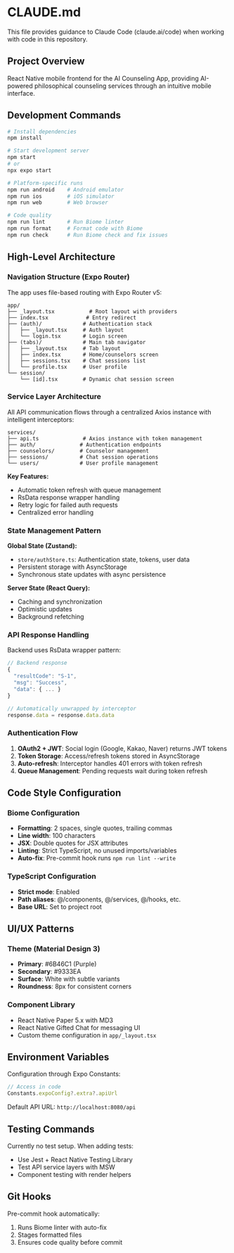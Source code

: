 # CLAUDE.md

This file provides guidance to Claude Code (claude.ai/code) when working with code in this repository.

## Project Overview

React Native mobile frontend for the AI Counseling App, providing AI-powered philosophical counseling services through an intuitive mobile interface.

## Development Commands

```bash
# Install dependencies
npm install

# Start development server
npm start
# or
npx expo start

# Platform-specific runs
npm run android    # Android emulator
npm run ios        # iOS simulator  
npm run web        # Web browser

# Code quality
npm run lint       # Run Biome linter
npm run format     # Format code with Biome
npm run check      # Run Biome check and fix issues
```

## High-Level Architecture

### Navigation Structure (Expo Router)

The app uses file-based routing with Expo Router v5:

```
app/
├── _layout.tsx           # Root layout with providers
├── index.tsx            # Entry redirect
├── (auth)/             # Authentication stack
│   ├── _layout.tsx     # Auth layout
│   └── login.tsx       # Login screen
├── (tabs)/             # Main tab navigator
│   ├── _layout.tsx     # Tab layout
│   ├── index.tsx       # Home/counselors screen
│   ├── sessions.tsx    # Chat sessions list
│   └── profile.tsx     # User profile
└── session/
    └── [id].tsx        # Dynamic chat session screen
```

### Service Layer Architecture

All API communication flows through a centralized Axios instance with intelligent interceptors:

```
services/
├── api.ts              # Axios instance with token management
├── auth/              # Authentication endpoints
├── counselors/        # Counselor management
├── sessions/          # Chat session operations
└── users/             # User profile management
```

**Key Features:**
- Automatic token refresh with queue management
- RsData response wrapper handling
- Retry logic for failed auth requests
- Centralized error handling

### State Management Pattern

**Global State (Zustand):**
- `store/authStore.ts`: Authentication state, tokens, user data
- Persistent storage with AsyncStorage
- Synchronous state updates with async persistence

**Server State (React Query):**
- Caching and synchronization
- Optimistic updates
- Background refetching

### API Response Handling

Backend uses RsData wrapper pattern:
```typescript
// Backend response
{
  "resultCode": "S-1",
  "msg": "Success",
  "data": { ... }
}

// Automatically unwrapped by interceptor
response.data = response.data.data
```

### Authentication Flow

1. **OAuth2 + JWT**: Social login (Google, Kakao, Naver) returns JWT tokens
2. **Token Storage**: Access/refresh tokens stored in AsyncStorage
3. **Auto-refresh**: Interceptor handles 401 errors with token refresh
4. **Queue Management**: Pending requests wait during token refresh

## Code Style Configuration

### Biome Configuration
- **Formatting**: 2 spaces, single quotes, trailing commas
- **Line width**: 100 characters
- **JSX**: Double quotes for JSX attributes
- **Linting**: Strict TypeScript, no unused imports/variables
- **Auto-fix**: Pre-commit hook runs `npm run lint --write`

### TypeScript Configuration
- **Strict mode**: Enabled
- **Path aliases**: @/components, @/services, @/hooks, etc.
- **Base URL**: Set to project root

## UI/UX Patterns

### Theme (Material Design 3)
- **Primary**: #6B46C1 (Purple)
- **Secondary**: #9333EA
- **Surface**: White with subtle variants
- **Roundness**: 8px for consistent corners

### Component Library
- React Native Paper 5.x with MD3
- React Native Gifted Chat for messaging UI
- Custom theme configuration in `app/_layout.tsx`

## Environment Variables

Configuration through Expo Constants:
```javascript
// Access in code
Constants.expoConfig?.extra?.apiUrl
```

Default API URL: `http://localhost:8080/api`

## Testing Commands

Currently no test setup. When adding tests:
- Use Jest + React Native Testing Library
- Test API service layers with MSW
- Component testing with render helpers

## Git Hooks

Pre-commit hook automatically:
1. Runs Biome linter with auto-fix
2. Stages formatted files
3. Ensures code quality before commit